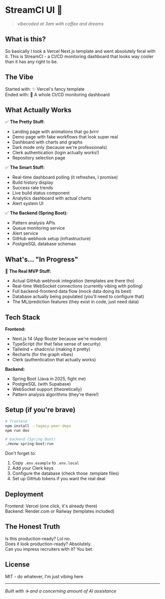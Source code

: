 # StreamCI UI 🚀

> *vibecoded at 3am with coffee and dreams*

## What is this?

So basically I took a Vercel Next.js template and went absolutely feral with it. This is StreamCI - a CI/CD monitoring dashboard that looks way cooler than it has any right to be.

## The Vibe

Started with: ✨ Vercel's fancy template  
Ended with: 🎨 A whole CI/CD monitoring dashboard

## What Actually Works

✅ **The Pretty Stuff:**
- Landing page with animations that go *brrrr*
- Demo page with fake workflows that look super real
- Dashboard with charts and graphs
- Dark mode only (because we're professionals)
- Clerk authentication (login actually works!)
- Repository selection page

✅ **The Smart Stuff:**
- Real-time dashboard polling (it refreshes, I promise)
- Build history display
- Success rate trends
- Live build status component
- Analytics dashboard with actual charts
- Alert system UI

✅ **The Backend (Spring Boot):**
- Pattern analysis APIs
- Queue monitoring service
- Alert service
- GitHub webhook setup (infrastructure)
- PostgreSQL database schemas

## What's... "In Progress"

🚧 **The Real MVP Stuff:**
- Actual GitHub webhook integration (templates are there tho)
- Real-time WebSocket connections (currently vibing with polling)
- Full backend-frontend data flow (mock data doing its best)
- Database actually being populated (you'll need to configure that)
- The ML/prediction features (they exist in code, just need data)

## Tech Stack

**Frontend:**
- Next.js 14 (App Router because we're modern)
- TypeScript (for that false sense of security)
- Tailwind + shadcn/ui (making it pretty)
- Recharts (for the graph vibes)
- Clerk (authentication that actually works)

**Backend:**
- Spring Boot (Java in 2025, fight me)
- PostgreSQL (with Supabase)
- WebSocket support (theoretically)
- Pattern analysis algorithms (they're there!)

## Setup (if you're brave)

```bash
# frontend
npm install --legacy-peer-deps
npm run dev

# backend (Spring Boot)
./mvnw spring-boot:run
```

Don't forget to:
1. Copy `.env.example` to `.env.local`
2. Add your Clerk keys
3. Configure the database (check those .template files)
4. Set up GitHub tokens if you want the real deal

## Deployment

Frontend: Vercel (one click, it's already there)  
Backend: Render.com or Railway (templates included)

## The Honest Truth

Is this production-ready? Lol no.  
Does it look production-ready? Absolutely.  
Can you impress recruiters with it? You bet.

## License

MIT - do whatever, I'm just vibing here

---

*Built with ☕ and a concerning amount of AI assistance*
